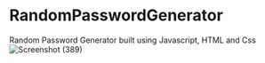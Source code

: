 # RandomPasswordGenerator
Random Password Generator built using Javascript, HTML and Css
![Screenshot (389)](https://github.com/striderzz/RandomPasswordGen/assets/72110940/059ddb9b-fcee-404c-b3c8-5c117ef7c27e)
